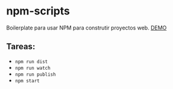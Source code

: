 # npm-scripts
Boilerplate para usar NPM para construtir proyectos web.
[DEMO](http://carlosvillu-com.github.io/npm-scripts/)

## Tareas:

* `npm run dist`
* `npm run watch`
* `npm run publish`
* `npm start`
